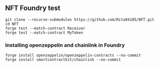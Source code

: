 ## NFT Foundry test
```
git clone --recurse-submodules https://github.com/Rita94105/NFT.git
cd NFT
forge test --match-contract Receiver
forge test --match-contract MyToken
```

### Installing openzeppelin and chainlink in Foundry

```
forge install openzeppelin/openzeppelin-contracts --no-commit
forge install smartcontractkit/chainlink --no-commit
```
